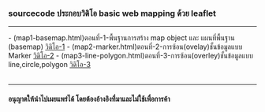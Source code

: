 <h3>sourcecode ประกอบวิดิโอ basic web mapping ด้วย leaflet</h3>
<hr>
- (map1-basemap.html)ตอนที่-1-พื้นฐานการสร้าง map object และ แผนที่พื้นฐาน (basemap)
<a href='https://www.youtube.com/watch?v=Gudy2awDRHU' target='_blank'>วิดิโอ-1</a>
- (map2-marker.html)ตอนที่-2-การซ้อน(ovelay)ชั้นข้อมูลแบบ Marker
<a href='#' target='_blank'>วิดิโอ-2</a>
- (map3-line-polygon.html)ตอนที่-3-การซ้อน(overley)ชั้นข้อมูลแบบ line,circle,polygon
<a href='#' target='_blank'>วิดิโอ-3</a>

<br>
<br>
<hr>
<h4>อนุญาตให้นำไปเผยแพร่ได้ โดยต้องอ้างอิงที่มาและไม่ใช้เพื่อการค้า</h4>
